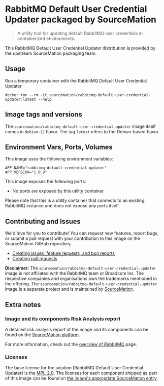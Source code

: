 # RabbitMQ Default User Credential Updater packaged by SourceMation

> A utility tool for updating default RabbitMQ user credentials in containerized environments.

This RabbitMQ Default User Credential Updater distribution is provided by the upstream SourceMation packaging team.

## Usage

Run a temporary container with the RabbitMQ Default User Credential Updater

```
docker run --rm -it sourcemation/rabbitmq-default-user-credential-updater:latest --help
```

## Image tags and versions

The `sourcemation/rabbitmq-default-user-credential-updater` image itself comes in `debian-12` flavor.  The tag `latest` refers to the Debian-based flavor.

## Environment Vars, Ports, Volumes

This image uses the following environment variables:

```
APP_NAME="rabbitmq-default-credential-updater"
APP_VERSION="1.0.9"
```

This image exposes the following ports: 

- No ports are exposed by this utility container

Please note that this is a utility container that connects to an existing RabbitMQ instance and does not expose any ports itself.

## Contributing and Issues

We'd love for you to contribute! You can request new features, report bugs, or submit a pull request with your contribution to this image on the SourceMation GitHub repository.

- [Creating issues, feature requests, and bug reports](https://github.com/SourceMation/images/issues/new/choose)
- [Creating pull requests](https://github.com/SourceMation/images/compare)

**Disclaimer:** The `sourcemation/rabbitmq-default-user-credential-updater` image is not affiliated with the RabbitMQ team or Broadcom Inc. The respective companies and organisations own the trademarks mentioned in the offering. The `sourcemation/rabbitmq-default-user-credential-updater` image is a separate project and is maintained by [SourceMation](https://sourcemation.com).

## Extra notes

### Image and its components Risk Analysis report

A detailed risk analysis report of the image and its components can be found on the [SourceMation platform](https://sourcemation.com/images/rabbitmq-default-user-credential-updater).

For more information, check out the [overview of RabbitMQ](https://www.rabbitmq.com/) page.

### Licenses

The base license for the solution (RabbitMQ Default User Credential Updater) is the [MPL-2.0](https://www.mozilla.org/en-US/MPL/2.0/). The licenses for each component shipped as part of this image can be found on [the image's appropriate SourceMation entry](https://sourcemation.com/images/rabbitmq-default-user-credential-updater).
